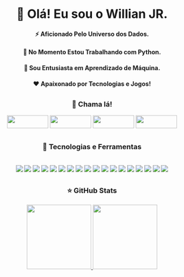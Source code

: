 
<div align="center">
  
<h1> 👋 Olá! Eu sou o Willian JR.</h1>
  
<h4> ⚡ Aficionado Pelo Universo dos Dados.</h4>  
<h4> 🎯 No Momento Estou Trabalhando com Python.</h4>
<h4> 🤖 Sou Entusiasta em Aprendizado de Máquina.</h4>
<h4> ❤️ Apaixonado por Tecnologias e Jogos!</h4>
 
</div>

##

<div align="center">
  
<h3> 🤙 Chama lá!</h3>
  
[<img style="height: 30px; width: 96px;" src="https://img.shields.io/badge/Gmail-D14836?style=for-thbadge&logo=gmail&logoColor=white" />](mailto:junior.stuart34@gmail.com)
[<img style="height: 30px; width: 96px;" src="https://img.shields.io/badge/Telegram-2CA5E0?style=for-the-badge&logo=telegram&logoColor=white" />](https://t.me/WILLJR16)
[<img style="height: 30px; width: 96px;" src="https://img.shields.io/badge/LinkedIn-0077B5?style=for-the-badge&logo=linkedin&logoColor=white" />](https://www.linkedin.com/in/willian-marques-250bb31a5/)
[<img style="height: 30px; width: 96px;" src="https://img.shields.io/badge/Discord-5865F2?style=for-the-badge&logo=discord&logoColor=white" />](https://discordapp.com/users/Will_JR#2025)
  
</div>

##

<div align="center">

<h3> 🚀 Tecnologias e Ferramentas</h3>

<div style="display: inline_block" align="center"> <br>
  
<img src="https://img.shields.io/badge/Java-ED8B00?style=for-the-badge&logo=java&logoColor=white" />
<img src="https://img.shields.io/badge/JavaScript-323330?style=for-the-badge&logo=javascript&logoColor=F7DF1E" />
<img src="https://img.shields.io/badge/HTML5-E34F26?style=for-the-badge&logo=html5&logoColor=white" />
<img src="https://img.shields.io/badge/CSS3-1572B6?style=for-the-badge&logo=css3&logoColor=white" />
<img src="https://img.shields.io/badge/Python-FFD43B?style=for-the-badge&logo=python&logoColor=blue" />
<img src="https://img.shields.io/badge/Vue.js-35495E?style=for-the-badge&logo=vuedotjs&logoColor=4FC08D" />
<img src="https://img.shields.io/badge/GIT-E44C30?style=for-the-badge&logo=git&logoColor=white" />
<img src="https://img.shields.io/badge/Spring_Boot-F2F4F9?style=for-the-badge&logo=spring-boot" />
<img src="https://img.shields.io/badge/apache_maven-C71A36?style=for-the-badge&logo=apachemaven&logoColor=white" />
<img src="https://img.shields.io/badge/Jupyter-F37626.svg?&style=for-the-badge&logo=Jupyter&logoColor=white" />
<img src="https://img.shields.io/badge/MySQL-005C84?style=for-the-badge&logo=mysql&logoColor=white" />
<img src="https://img.shields.io/badge/PostgreSQL-316192?style=for-the-badge&logo=postgresql&logoColor=white" />
<img src="https://img.shields.io/badge/MongoDB-4EA94B?style=for-the-badge&logo=mongodb&logoColor=white" />
<img src="https://img.shields.io/badge/Eclipse-2C2255?style=for-the-badge&logo=eclipse&logoColor=white" />
<img src="https://img.shields.io/badge/Spyder%20Ide-FF0000?style=for-the-badge&logo=spyder%20ide&logoColor=white" />
<img src="https://img.shields.io/badge/Visual_Studio_Code-0078D4?style=for-the-badge&logo=visual%20studio%20code&logoColor=white" />
<img src="https://img.shields.io/badge/Postman-FF6C37?style=for-the-badge&logo=Postman&logoColor=white" />
<img src="https://img.shields.io/badge/Insomnia-5849be?style=for-the-badge&logo=Insomnia&logoColor=white" />
  
</div>
  
</div>

##

<div align="center">
  
<h3> ⭐ GitHub Stats</h3>
  
<a href="https://github.com/WillJR183">
<img height="150em" src="https://github-readme-stats.vercel.app/api?username=WillJR183&show_icons=true&theme=highcontrast&hide_title=true" />
<img height="150em" src="https://github-readme-stats.vercel.app/api/top-langs/?username=WillJR183&theme=highcontrast&langs_count=6&layout=compact" />
</a>
  
</div>
  
